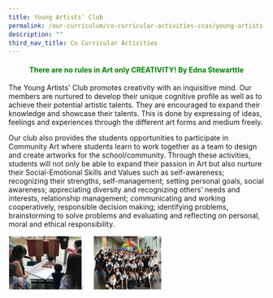 ```yaml
---
title: Young Artists' Club
permalink: /our-curriculum/co-curricular-activities-ccas/young-artists-club
description: ""
third_nav_title: Co Curricular Activities
---
```

<h4 style="color:green" align="center">There are no rules in Art only CREATIVITY! By Edna Stewarttle</h4>


The Young Artists' Club promotes creativity with an inquisitive mind. Our members are nurtured to develop their unique cognitive profile as well as to achieve their potential artistic talents. They are encouraged to expand their knowledge and showcase their talents. This is done by expressing of ideas, feelings and experiences through the different art forms and medium freely.

Our club also provides the students opportunities to participate in Community Art where students learn to work together as a team to design and create artworks for the school/community. Through these activities, students will not only be able to expand their passion in Art but also nurture their Social-Emotional Skills and Values such as self-awareness; recognizing their strengths, self-management; setting personal goals, social awareness; appreciating diversity and recognizing others’ needs and interests, relationship management; communicating and working cooperatively, responsible decision making; identifying problems, brainstorming to solve problems and evaluating and reflecting on personal, moral and ethical responsibility.

<img src="/images/Young%20Artists'%20Club%20.png"  
style="width:60%">